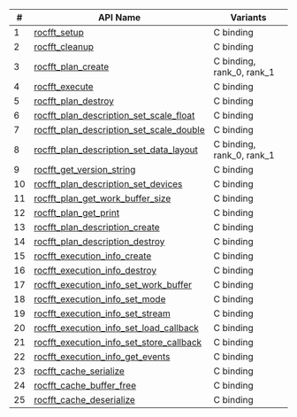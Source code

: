 \# | API Name | Variants
----|---------------|---------
1 | [rocfft_setup](https://rocmsoftwareplatform.github.io/hipfort/interfacehipfort__rocfft_1_1rocfft__setup.html "Interface documentation") | C binding
2 | [rocfft_cleanup](https://rocmsoftwareplatform.github.io/hipfort/interfacehipfort__rocfft_1_1rocfft__cleanup.html "Interface documentation") | C binding
3 | [rocfft_plan_create](https://rocmsoftwareplatform.github.io/hipfort/interfacehipfort__rocfft_1_1rocfft__plan__create.html "Interface documentation") | C binding, rank_0, rank_1
4 | [rocfft_execute](https://rocmsoftwareplatform.github.io/hipfort/interfacehipfort__rocfft_1_1rocfft__execute.html "Interface documentation") | C binding
5 | [rocfft_plan_destroy](https://rocmsoftwareplatform.github.io/hipfort/interfacehipfort__rocfft_1_1rocfft__plan__destroy.html "Interface documentation") | C binding
6 | [rocfft_plan_description_set_scale_float](https://rocmsoftwareplatform.github.io/hipfort/interfacehipfort__rocfft_1_1rocfft__plan__description__set__scale__float.html "Interface documentation") | C binding
7 | [rocfft_plan_description_set_scale_double](https://rocmsoftwareplatform.github.io/hipfort/interfacehipfort__rocfft_1_1rocfft__plan__description__set__scale__double.html "Interface documentation") | C binding
8 | [rocfft_plan_description_set_data_layout](https://rocmsoftwareplatform.github.io/hipfort/interfacehipfort__rocfft_1_1rocfft__plan__description__set__data__layout.html "Interface documentation") | C binding, rank_0, rank_1
9 | [rocfft_get_version_string](https://rocmsoftwareplatform.github.io/hipfort/interfacehipfort__rocfft_1_1rocfft__get__version__string.html "Interface documentation") | C binding
10 | [rocfft_plan_description_set_devices](https://rocmsoftwareplatform.github.io/hipfort/interfacehipfort__rocfft_1_1rocfft__plan__description__set__devices.html "Interface documentation") | C binding
11 | [rocfft_plan_get_work_buffer_size](https://rocmsoftwareplatform.github.io/hipfort/interfacehipfort__rocfft_1_1rocfft__plan__get__work__buffer__size.html "Interface documentation") | C binding
12 | [rocfft_plan_get_print](https://rocmsoftwareplatform.github.io/hipfort/interfacehipfort__rocfft_1_1rocfft__plan__get__print.html "Interface documentation") | C binding
13 | [rocfft_plan_description_create](https://rocmsoftwareplatform.github.io/hipfort/interfacehipfort__rocfft_1_1rocfft__plan__description__create.html "Interface documentation") | C binding
14 | [rocfft_plan_description_destroy](https://rocmsoftwareplatform.github.io/hipfort/interfacehipfort__rocfft_1_1rocfft__plan__description__destroy.html "Interface documentation") | C binding
15 | [rocfft_execution_info_create](https://rocmsoftwareplatform.github.io/hipfort/interfacehipfort__rocfft_1_1rocfft__execution__info__create.html "Interface documentation") | C binding
16 | [rocfft_execution_info_destroy](https://rocmsoftwareplatform.github.io/hipfort/interfacehipfort__rocfft_1_1rocfft__execution__info__destroy.html "Interface documentation") | C binding
17 | [rocfft_execution_info_set_work_buffer](https://rocmsoftwareplatform.github.io/hipfort/interfacehipfort__rocfft_1_1rocfft__execution__info__set__work__buffer.html "Interface documentation") | C binding
18 | [rocfft_execution_info_set_mode](https://rocmsoftwareplatform.github.io/hipfort/interfacehipfort__rocfft_1_1rocfft__execution__info__set__mode.html "Interface documentation") | C binding
19 | [rocfft_execution_info_set_stream](https://rocmsoftwareplatform.github.io/hipfort/interfacehipfort__rocfft_1_1rocfft__execution__info__set__stream.html "Interface documentation") | C binding
20 | [rocfft_execution_info_set_load_callback](https://rocmsoftwareplatform.github.io/hipfort/interfacehipfort__rocfft_1_1rocfft__execution__info__set__load__callback.html "Interface documentation") | C binding
21 | [rocfft_execution_info_set_store_callback](https://rocmsoftwareplatform.github.io/hipfort/interfacehipfort__rocfft_1_1rocfft__execution__info__set__store__callback.html "Interface documentation") | C binding
22 | [rocfft_execution_info_get_events](https://rocmsoftwareplatform.github.io/hipfort/interfacehipfort__rocfft_1_1rocfft__execution__info__get__events.html "Interface documentation") | C binding
23 | [rocfft_cache_serialize](https://rocmsoftwareplatform.github.io/hipfort/interfacehipfort__rocfft_1_1rocfft__cache__serialize.html "Interface documentation") | C binding
24 | [rocfft_cache_buffer_free](https://rocmsoftwareplatform.github.io/hipfort/interfacehipfort__rocfft_1_1rocfft__cache__buffer__free.html "Interface documentation") | C binding
25 | [rocfft_cache_deserialize](https://rocmsoftwareplatform.github.io/hipfort/interfacehipfort__rocfft_1_1rocfft__cache__deserialize.html "Interface documentation") | C binding